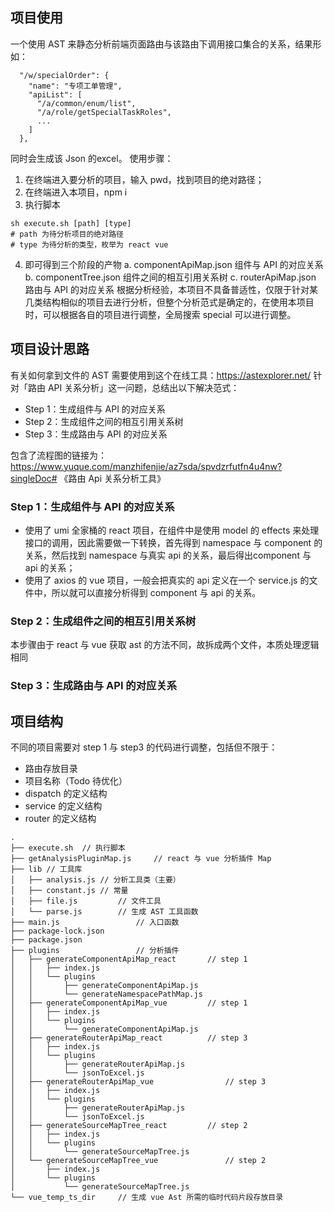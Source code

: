 ## 项目使用
一个使用 AST 来静态分析前端页面路由与该路由下调用接口集合的关系，结果形如：
```
  "/w/specialOrder": {
    "name": "专项工单管理",
    "apiList": [
      "/a/common/enum/list",
      "/a/role/getSpecialTaskRoles",
      ...
    ]
  },
```
同时会生成该 Json 的excel。
使用步骤：
1. 在终端进入要分析的项目，输入 pwd，找到项目的绝对路径；
2. 在终端进入本项目，npm i
3. 执行脚本
```
sh execute.sh [path] [type]
# path 为待分析项目的绝对路径
# type 为待分析的类型，枚举为 react vue
```
4. 即可得到三个阶段的产物
  a. componentApiMap.json	组件与 API 的对应关系
  b. componentTree.json		组件之间的相互引用关系树
  c. routerApiMap.json		路由与 API 的对应关系
根据分析经验，本项目不具备普适性，仅限于针对某几类结构相似的项目去进行分析，但整个分析范式是确定的，在使用本项目时，可以根据各自的项目进行调整，全局搜索 special 可以进行调整。

## 项目设计思路
有关如何拿到文件的 AST 需要使用到这个在线工具：https://astexplorer.net/
针对「路由 API 关系分析」这一问题，总结出以下解决范式：

- Step 1：生成组件与 API 的对应关系
- Step 2：生成组件之间的相互引用关系树
- Step 3：生成路由与 API 的对应关系

包含了流程图的链接为：https://www.yuque.com/manzhifenjie/az7sda/spvdzrfutfn4u4nw?singleDoc# 《路由 Api 关系分析工具》
### Step 1：生成组件与 API 的对应关系
- 使用了 umi 全家桶的 react 项目，在组件中是使用 model 的 effects 来处理接口的调用，因此需要做一下转换，首先得到 namespace 与 component 的关系，然后找到 namespace 与真实 api 的关系，最后得出component 与 api 的关系；
- 使用了 axios 的 vue 项目，一般会把真实的 api 定义在一个 service.js 的文件中，所以就可以直接分析得到 component 与 api 的关系。

### Step 2：生成组件之间的相互引用关系树
本步骤由于 react 与 vue 获取 ast 的方法不同，故拆成两个文件，本质处理逻辑相同

### Step 3：生成路由与 API 的对应关系


## 项目结构
不同的项目需要对 step 1 与 step3 的代码进行调整，包括但不限于：
- 路由存放目录
- 项目名称（Todo 待优化）
- dispatch 的定义结构
- service 的定义结构
- router 的定义结构
```
.
├── execute.sh	// 执行脚本
├── getAnalysisPluginMap.js		// react 与 vue 分析插件 Map
├── lib	// 工具库
│   ├── analysis.js	// 分析工具类（主要）
│   ├── constant.js	// 常量
│   ├── file.js			// 文件工具
│   └── parse.js		// 生成 AST 工具函数
├── main.js					// 入口函数
├── package-lock.json
├── package.json
├── plugins					// 分析插件
│   ├── generateComponentApiMap_react		// step 1
│   │   ├── index.js
│   │   └── plugins
│   │       ├── generateComponentApiMap.js
│   │       └── generateNamespacePathMap.js
│   ├── generateComponentApiMap_vue			// step 1
│   │   ├── index.js
│   │   └── plugins
│   │       └── generateComponentApiMap.js
│   ├── generateRouterApiMap_react			// step 3
│   │   ├── index.js
│   │   └── plugins
│   │       ├── generateRouterApiMap.js
│   │       └── jsonToExcel.js
│   ├── generateRouterApiMap_vue				// step 3
│   │   ├── index.js
│   │   └── plugins
│   │       ├── generateRouterApiMap.js
│   │       └── jsonToExcel.js
│   ├── generateSourceMapTree_react			// step 2
│   │   ├── index.js
│   │   └── plugins
│   │       └── generateSourceMapTree.js
│   └── generateSourceMapTree_vue				// step 2
│       ├── index.js
│       └── plugins
│           └── generateSourceMapTree.js
└── vue_temp_ts_dir		// 生成 vue Ast 所需的临时代码片段存放目录
```
